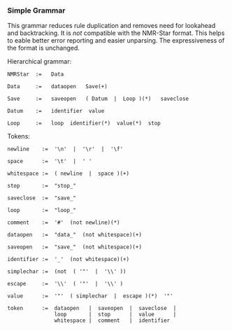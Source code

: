 ### Simple Grammar ###

This grammar reduces rule duplication and removes need for lookahead and backtracking.
It is *not* compatible with the NMR-Star format.
This helps to eable better error reporting and easier unparsing.
The expressiveness of the format is unchanged.

Hierarchical grammar:

    NMRStar  :=   Data 
        
    Data     :=   dataopen   Save(+)
        
    Save     :=   saveopen   ( Datum  |  Loop )(*)   saveclose
        
    Datum    :=   identifier  value
        
    Loop     :=   loop  identifier(*)  value(*)  stop


Tokens:

    newline    :=  '\n'  |  '\r'  |  '\f'
    
    space      :=  '\t'  |  ' '

    whitespace :=  ( newline  |  space )(+)

    stop       :=  "stop_"

    saveclose  :=  "save_"

    loop       :=  "loop_"

    comment    :=  '#'  (not newline)(*)

    dataopen   :=  "data_"  (not whitespace)(+)

    saveopen   :=  "save_"  (not whitespace)(+)

    identifier :=  '_'  (not whitespace)(+)
    
    simplechar :=  (not  ( '"'  |  '\\' ))
    
    escape     :=  '\\'  ( '"'  |  '\\' )

    value      :=  '"'  ( simplechar  |  escape )(*)  '"'

    token      :=  dataopen   |  saveopen  |  saveclose  |  
                   loop       |  stop      |  value      |  
                   whitespace |  comment   |  identifier
